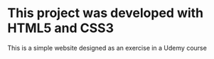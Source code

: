 # This project was developed with HTML5 and CSS3

This is a simple website designed as an exercise in a Udemy course

